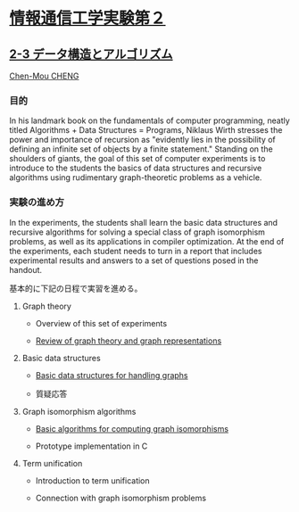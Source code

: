 # [情報通信工学実験第２](https://eduweb.sta.kanazawa-u.ac.jp//portal/Public/Syllabus/SyllabusSearchStart.aspx?lct_year=2020&fac_cd=52&lct_no=43041&je_cd=2)

## [2-3 データ構造とアルゴリズム](https://chenmoucheng.github.io/43041/)

[Chen-Mou CHENG](mailto:cheng@se.kanazawa-u.ac.jp)

### 目的

In his landmark book on the fundamentals of computer programming,
neatly titled Algorithms + Data Structures = Programs, Niklaus Wirth
stresses the power and importance of recursion as "evidently lies in
the possibility of defining an infinite set of objects by a finite
statement."  Standing on the shoulders of giants, the goal of this set
of computer experiments is to introduce to the students the basics of
data structures and recursive algorithms using rudimentary
graph-theoretic problems as a vehicle.

### 実験の進め方

In the experiments, the students shall learn the basic data structures
and recursive algorithms for solving a special class of graph
isomorphism problems, as well as its applications in compiler
optimization. At the end of the experiments, each student needs to
turn in a report that includes experimental results and answers to a
set of questions posed in the handout.

基本的に下記の日程で実習を進める。

  1. Graph theory

     - Overview of this set of experiments

     - [Review of graph theory and graph representations](./graph-theory-representations.md)

  2. Basic data structures

     - [Basic data structures for handling graphs](./basic-data-structures.md)

     - 質疑応答

  3. Graph isomorphism algorithms

     - [Basic algorithms for computing graph isomorphisms](./basic-algorithms.md)

     - Prototype implementation in C

  4. Term unification

     - Introduction to term unification

     - Connection with graph isomorphism problems
